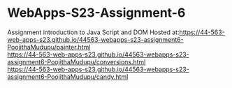 
# WebApps-S23-Assignment-6
Assignment introduction to Java Script and DOM
Hosted at:https://44-563-web-apps-s23.github.io/44563-webapps-s23-assignment6-PoojithaMudupu/painter.html<br>
https://44-563-web-apps-s23.github.io/44563-webapps-s23-assignment6-PoojithaMudupu/conversions.html<br>
https://44-563-web-apps-s23.github.io/44563-webapps-s23-assignment6-PoojithaMudupu/candy.html<br>
